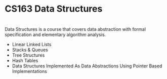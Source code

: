 # CS163 Data Structures
#


Data Structures is a course that covers data abstraction with formal specification and elementary algorithm analysis. 

* Linear Linked Lists
* Stacks & Queues
* Tree Structures
* Hash Tables
* Data Structures Implemented As Data Abstractions Using Pointer Based Implementations
